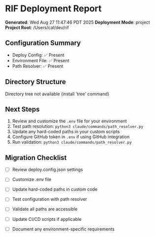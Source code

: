 # RIF Deployment Report

**Generated**: Wed Aug 27 11:47:46 PDT 2025
**Deployment Mode**: project
**Project Root**: /Users/cal/dev/rif

## Configuration Summary

- Deploy Config: ✅ Present
- Environment File: ✅ Present 
- Path Resolver: ✅ Present

## Directory Structure

Directory tree not available (install 'tree' command)

## Next Steps

1. Review and customize the `.env` file for your environment
2. Test path resolution: `python3 claude/commands/path_resolver.py`
3. Update any hard-coded paths in your custom scripts
4. Configure GitHub token in `.env` if using GitHub integration
5. Run validation: `python3 claude/commands/path_resolver.py`

## Migration Checklist

- [ ] Review deploy.config.json settings
- [ ] Customize .env file  
- [ ] Update hard-coded paths in custom code
- [ ] Test configuration with path resolver
- [ ] Validate all paths are accessible
- [ ] Update CI/CD scripts if applicable
- [ ] Document any environment-specific requirements

